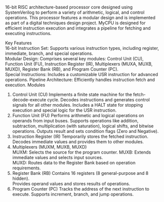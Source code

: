 16-bit RISC architecture-based processor core designed using SystemVerilog to perform a variety of arithmetic, logical, and control operations. This processor features a modular design and is implemented as part of a digital techniques design project. MyCPU is designed for efficient instruction execution and integrates a pipeline for fetching and executing instructions.  
  
Key Features   
16-bit Instruction Set: Supports various instruction types, including register, immediate, branch, and special operations.  
Modular Design: Comprises several key modules: Control Unit (CU), Function Unit (FU), Instruction Register (IR), Multiplexers (MUXA, MUXB, MUXD), Register Bank (RB), and Program Counter (PC).  
Special Instructions: Includes a customizable USR instruction for advanced operations.
Pipeline Architecture: Efficiently handles instruction fetch and execution.
Modules
1. Control Unit (CU) 
Implements a finite state machine for the fetch-decode-execute cycle. 
Decodes instructions and generates control signals for all other modules. 
Includes a HALT state for stopping execution and special logic for the USR instruction. 
2. Function Unit (FU) 
Performs arithmetic and logical operations on operands from input buses. 
Supports operations like addition, subtraction, multiplication (with saturation), logical shifts, and bitwise operations. 
Outputs result and sets condition flags (Zero and Negative). 
3. Instruction Register (IR) 
Temporarily stores the fetched instruction. 
Decodes immediate values and provides them to other modules. 
4. Multiplexers (MUXM, MUXB, MUXD)  
MUXM: Selects the source for the program counter. 
MUXB: Extends immediate values and selects input sources.  
MUXD: Routes data to the Register Bank based on operation requirements. 
5. Register Bank (RB) 
Contains 16 registers (8 general-purpose and 8 hidden).  
Provides operand values and stores results of operations. 
6. Program Counter (PC) 
Tracks the address of the next instruction to execute. 
Supports increment, branch, and jump operations. 
